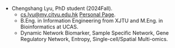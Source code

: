+ Chengshang Lyu, PhD student (2024Fall). 
    - cs.lyu@my.cityu.edu.hk [Personal Page](https://lllvcs.github.io/).
    - B.Eng. in Information Engineering from XJTU and M.Eng. in Bioinformatics at UCAS.
    - Dynamic Network Biomarker, Sample Specific Network, Gene Regulatory Network, Entropy, Single-cell/Spatial Multi-omics.
